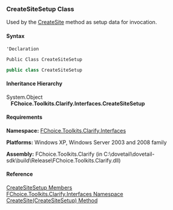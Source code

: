﻿### CreateSiteSetup Class

Used by the [CreateSite](FChoice.Toolkits.Clarify~FChoice.Toolkits.Clarify.Interfaces.InterfacesToolkit~CreateSite(CreateSiteSetup).md) method as setup data for invocation.

#### Syntax

```vbnet
'Declaration

Public Class CreateSiteSetup 
```

```csharp
public class CreateSiteSetup
```

#### Inheritance Hierarchy

System.Object  
   **FChoice.Toolkits.Clarify.Interfaces.CreateSiteSetup**  

#### Requirements

**Namespace:** [FChoice.Toolkits.Clarify.Interfaces](FChoice.Toolkits.Clarify~FChoice.Toolkits.Clarify.Interfaces_namespace.md)

**Platforms:** Windows XP, Windows Server 2003 and 2008 family

**Assembly:** FChoice.Toolkits.Clarify (in C:\\dovetail\\dovetail-sdk\\build\\Release\\FChoice.Toolkits.Clarify.dll)

#### Reference

[CreateSiteSetup Members](FChoice.Toolkits.Clarify~FChoice.Toolkits.Clarify.Interfaces.CreateSiteSetup_members.md)  
[FChoice.Toolkits.Clarify.Interfaces Namespace](FChoice.Toolkits.Clarify~FChoice.Toolkits.Clarify.Interfaces_namespace.md)  
[CreateSite(CreateSiteSetup) Method](FChoice.Toolkits.Clarify~FChoice.Toolkits.Clarify.Interfaces.InterfacesToolkit~CreateSite(CreateSiteSetup).md)